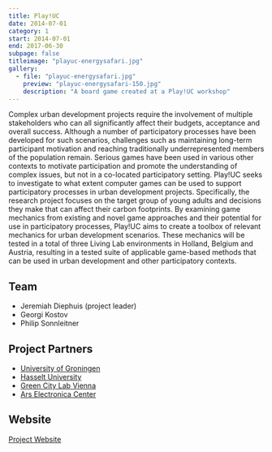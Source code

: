 ```yaml
---
title: Play!UC
date: 2014-07-01
category: 1
start: 2014-07-01
end: 2017-06-30
subpage: false
titleimage: "playuc-energysafari.jpg"
gallery:
  - file: "playuc-energysafari.jpg"
    preview: "playuc-energysafari-150.jpg"
    description: "A board game created at a Play!UC workshop"
---
```


Complex urban development projects require the involvement of multiple stakeholders who can all significantly affect their budgets, acceptance and overall success. Although a number of participatory processes have been developed for such scenarios, challenges such as maintaining long-term participant motivation and reaching traditionally underrepresented members of the population remain. Serious games have been used in various other contexts to motivate participation and promote the understanding of complex issues, but not in a co-located participatory setting. Play!UC seeks to investigate to what extent computer games can be used to support participatory processes in urban development projects. Specifically, the research project focuses on the target group of young adults and decisions they make that can affect their carbon footprints. By examining game mechanics from existing and novel game approaches and their potential for use in participatory processes, Play!UC aims to create a toolbox of relevant mechanics for urban development scenarios. These mechanics will be tested in a total of three Living Lab environments in Holland, Belgium and Austria, resulting in a tested suite of applicable game-based methods that can be used in urban development and other participatory contexts.

## Team

* Jeremiah Diephuis (project leader)
* Georgi Kostov
* Philip Sonnleitner

## Project Partners

* [University of Groningen](http://www.rug.nl/)
* [Hasselt University](http://www.uhasselt.be/)
* [Green City Lab Vienna](http://www.greencitylab.at/)
* [Ars Electronica Center](http://www.aec.at/)

## Website

[Project Website](http://play-uc.net/)
